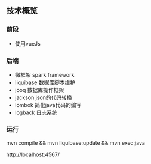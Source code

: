## 技术概览

### 前段
 * 使用vueJs

### 后端
 * 微框架 spark framework 
 * liquibase 数据库脚本维护
 * jooq 数据库操作框架 
 * jackson json的代码转换
 * lombok 简化java代码的编写
 * logback 日志系统
 
 ### 运行
 mvn compile && mvn liquibase:update && mvn exec:java
 
 http://localhost:4567/